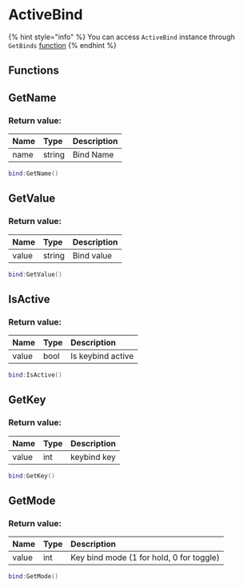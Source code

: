 # ActiveBind

{% hint style="info" %}
You can access `ActiveBind` instance through `GetBinds` [function](../Cheat.md)
{% endhint %}

## Functions

## GetName

### Return value:

| Name | Type | Description |
| :--- | :--- | :--- |
| name | string | Bind Name |

```lua
bind:GetName()
```

## GetValue

### Return value:

| Name | Type | Description |
| :--- | :--- | :--- |
| value | string | Bind value |

```lua
bind:GetValue()
```

## IsActive

### Return value:

| Name | Type | Description |
| :--- | :--- | :--- |
| value | bool | Is keybind active |

```lua
bind:IsActive()
```

## GetKey

### Return value:

| Name | Type | Description |
| :--- | :--- | :--- |
| value | int | keybind key |

```lua
bind:GetKey()
```

## GetMode

### Return value:

| Name | Type | Description |
| :--- | :--- | :--- |
| value | int | Key bind mode (1 for hold, 0 for toggle) |

```lua
bind:GetMode()
```
